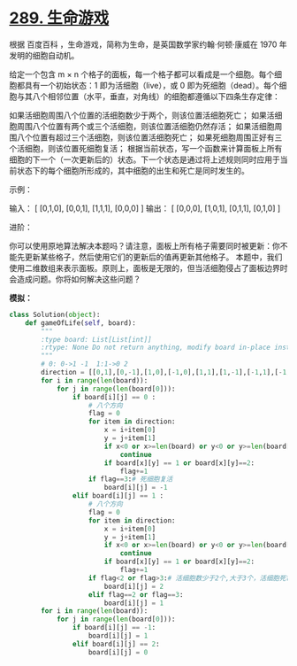 # [289. 生命游戏](https://leetcode-cn.com/problems/game-of-life/)

根据 百度百科 ，生命游戏，简称为生命，是英国数学家约翰·何顿·康威在 1970 年发明的细胞自动机。

给定一个包含 m × n 个格子的面板，每一个格子都可以看成是一个细胞。每个细胞都具有一个初始状态：1 即为活细胞（live），或 0 即为死细胞（dead）。每个细胞与其八个相邻位置（水平，垂直，对角线）的细胞都遵循以下四条生存定律：

如果活细胞周围八个位置的活细胞数少于两个，则该位置活细胞死亡；
如果活细胞周围八个位置有两个或三个活细胞，则该位置活细胞仍然存活；
如果活细胞周围八个位置有超过三个活细胞，则该位置活细胞死亡；
如果死细胞周围正好有三个活细胞，则该位置死细胞复活；
根据当前状态，写一个函数来计算面板上所有细胞的下一个（一次更新后的）状态。下一个状态是通过将上述规则同时应用于当前状态下的每个细胞所形成的，其中细胞的出生和死亡是同时发生的。

示例：

输入： 
[
  [0,1,0],
  [0,0,1],
  [1,1,1],
  [0,0,0]
]
输出：
[
  [0,0,0],
  [1,0,1],
  [0,1,1],
  [0,1,0]
]

进阶：

你可以使用原地算法解决本题吗？请注意，面板上所有格子需要同时被更新：你不能先更新某些格子，然后使用它们的更新后的值再更新其他格子。
本题中，我们使用二维数组来表示面板。原则上，面板是无限的，但当活细胞侵占了面板边界时会造成问题。你将如何解决这些问题？

**模拟：**

```python
class Solution(object):
    def gameOfLife(self, board):
        """
        :type board: List[List[int]]
        :rtype: None Do not return anything, modify board in-place instead.
        """
        # 0: 0->1 -1  1:1->0 2
        direction = [[0,1],[0,-1],[1,0],[-1,0],[1,1],[1,-1],[-1,1],[-1,-1]]
        for i in range(len(board)):
            for j in range(len(board[0])):
                if board[i][j] == 0 :
                    # 八个方向
                    flag = 0
                    for item in direction:
                        x = i+item[0]
                        y = j+item[1]
                        if x<0 or x>=len(board) or y<0 or y>=len(board[0]):
                            continue
                        if board[x][y] == 1 or board[x][y]==2:
                            flag+=1
                    if flag==3:# 死细胞复活
                        board[i][j] = -1
                elif board[i][j] == 1 :
                    # 八个方向
                    flag = 0
                    for item in direction:
                        x = i+item[0]
                        y = j+item[1]
                        if x<0 or x>=len(board) or y<0 or y>=len(board[0]):
                            continue
                        if board[x][y] == 1 or board[x][y]==2:
                            flag+=1
                    if flag<2 or flag>3:# 活细胞数少于2个,大于3个，活细胞死亡
                        board[i][j] = 2
                    elif flag==2 or flag==3:
                        board[i][j] = 1
        for i in range(len(board)):
            for j in range(len(board[0])):
                if board[i][j] == -1:
                    board[i][j] = 1
                elif board[i][j] == 2:
                    board[i][j] = 0
```

